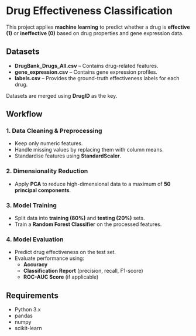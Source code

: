 # Drug Effectiveness Classification  

This project applies **machine learning** to predict whether a drug is **effective (1)** or **ineffective (0)** based on drug properties and gene expression data.  

## Datasets  
- **DrugBank_Drugs_All.csv** – Contains drug-related features.  
- **gene_expression.csv** – Contains gene expression profiles.  
- **labels.csv** – Provides the ground-truth effectiveness labels for each drug.  

Datasets are merged using **DrugID** as the key.  

## Workflow  

### 1. Data Cleaning & Preprocessing  
- Keep only numeric features.  
- Handle missing values by replacing them with column means.  
- Standardise features using **StandardScaler**.  

### 2. Dimensionality Reduction  
- Apply **PCA** to reduce high-dimensional data to a maximum of **50 principal components**.  

### 3. Model Training  
- Split data into **training (80%)** and **testing (20%)** sets.  
- Train a **Random Forest Classifier** on the processed features.  

### 4. Model Evaluation  
- Predict drug effectiveness on the test set.  
- Evaluate performance using:  
  - **Accuracy**  
  - **Classification Report** (precision, recall, F1-score)  
  - **ROC-AUC Score** (if applicable)  

## Requirements  
- Python 3.x  
- pandas  
- numpy  
- scikit-learn  
